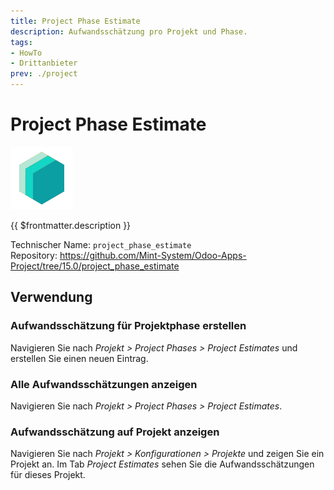 ```yaml
---
title: Project Phase Estimate
description: Aufwandsschätzung pro Projekt und Phase.
tags:
- HowTo
- Drittanbieter
prev: ./project
---
```

# Project Phase Estimate
![icon_oms_box](attachments/icons_odoo_mint_system.png)

{{ $frontmatter.description }}

Technischer Name: `project_phase_estimate`\
Repository: <https://github.com/Mint-System/Odoo-Apps-Project/tree/15.0/project_phase_estimate>

## Verwendung

### Aufwandsschätzung für Projektphase erstellen

Navigieren Sie nach *Projekt > Project Phases > Project Estimates* und erstellen Sie einen neuen Eintrag.

### Alle Aufwandsschätzungen anzeigen

Navigieren Sie nach *Projekt > Project Phases > Project Estimates*.

### Aufwandsschätzung auf Projekt anzeigen

Navigieren Sie nach *Projekt > Konfigurationen > Projekte* und zeigen Sie ein Projekt an. Im Tab *Project Estimates* sehen Sie die Aufwandsschätzungen für dieses Projekt.